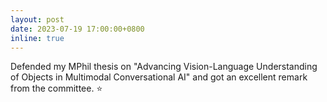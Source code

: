 ```yaml
---
layout: post
date: 2023-07-19 17:00:00+0800
inline: true
---
```


Defended my MPhil thesis on "Advancing Vision-Language Understanding of Objects in Multimodal Conversational AI" and got an excellent remark from the committee. :star: